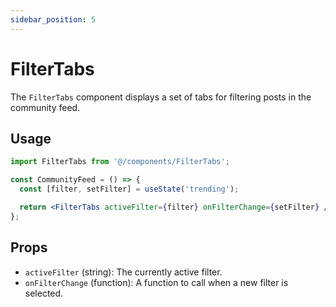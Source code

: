 ```yaml
---
sidebar_position: 5
---
```


# FilterTabs

The `FilterTabs` component displays a set of tabs for filtering posts in the community feed.

## Usage

```jsx
import FilterTabs from '@/components/FilterTabs';

const CommunityFeed = () => {
  const [filter, setFilter] = useState('trending');

  return <FilterTabs activeFilter={filter} onFilterChange={setFilter} />;
};
```

## Props

*   `activeFilter` (string): The currently active filter.
*   `onFilterChange` (function): A function to call when a new filter is selected.
